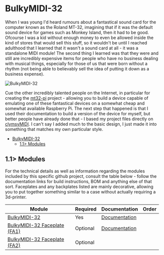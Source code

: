 # BulkyMIDI-32
When I was young I'd heard rumours about a fantastical sound card for the computer known as the Roland MT-32, imagining that if it was the default sound device for games such as Monkey Island, then it had to be good. Ofcourse I was a kid without enough money to even be allowed inside the kind of stores that would sell this stuff, so it wouldn't be until I reached adulthood that I learned that it wasn't a sound card at all - it was a standalone MIDI module! The second thing I learned was that they were and still are incredibly expensive items for people who have no business dealing with musical things, especially for those of us that were born without a rhythm (not being able to believably sell the idea of putting it down as a business expense).

![BulkyMIDI-32](https://github.com/tebl/BulkyMIDI-32/raw/main/gallery/build_042.jpg)

Cue the other incredibly talented people on the Internet, in particular for creating the [mt32-pi](https://github.com/dwhinham/mt32-pi) project - allowing you to build a device capable of emulating one of these fantastical devices on a somewhat cheap and somewhat available Raspberry Pi. The next step that happened is that I used their documentation to build a version of the device for myself, but better people have already done that - I based my project files directly on [clymsyMIDI](https://github.com/gmcn42/clumsyMIDI). I can't say I added much to the basic design, I just made it into something that matches my own particular style.

- [BulkyMIDI-32](#bulkymidi-32)
  - [1.1> Modules](#11-modules)

## 1.1> Modules
For the technical details as well as information regarding the modules included by this specific github project, consult the table below - follow the documentation links for build instructions, BOM and anything else of that sort.  Faceplates and any backplates listed are mainly decorative, allowing you to put together something similar to a case without actually requiring a 3d-printer. 

| Module                 | Required    | Documentation                      | Order      |
| ---------------------- | ----------- | ---------------------------------- | ---------- |
| [BulkyMIDI-32](https://github.com/tebl/BulkyMIDI-32/tree/main/BulkyMIDI-32%20Module) | Yes | [Documentation](https://github.com/tebl/BulkyMIDI-32/tree/main/BulkyMIDI-32%20Module) |
| [BulkyMIDI-32 Faceplate (FA1)](https://github.com/tebl/BulkyMIDI-32/tree/main/faceplates/BulkyMIDI-32%20FA1) | Optional | [Documentation](https://github.com/tebl/BulkyMIDI-32/tree/main/faceplates/BulkyMIDI-32%20FA1) |
| [BulkyMIDI-32 Faceplate (FA2)](https://github.com/tebl/BulkyMIDI-32/tree/main/faceplates/BulkyMIDI-32%20FA2) | Optional | |